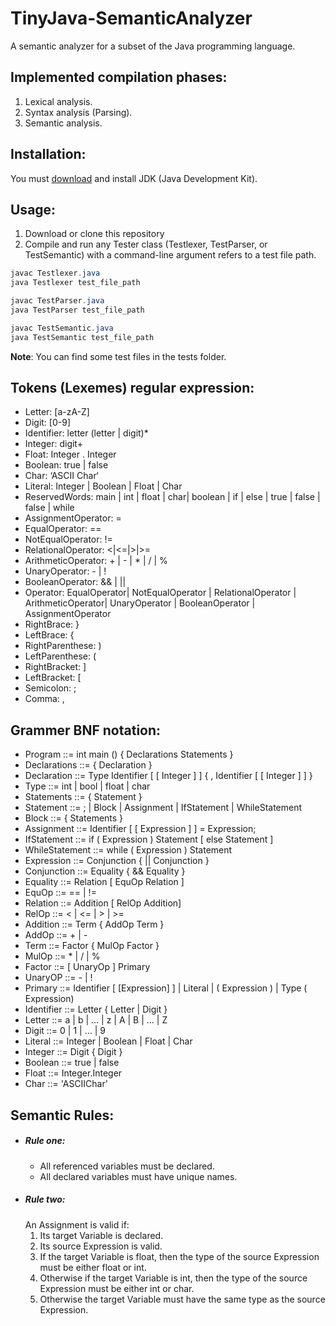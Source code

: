 # TinyJava-SemanticAnalyzer
A semantic analyzer for a subset of the Java programming language.

## Implemented compilation phases:
  1. Lexical analysis.
  2. Syntax analysis (Parsing).
  3. Semantic analysis.
 
## Installation:
You must [download](http://www.oracle.com/technetwork/java/javase/downloads/index-jsp-138363.html) and install JDK (Java Development Kit).

## Usage:
  1. Download or clone this repository
  2. Compile and run any Tester class (Testlexer, TestParser, or TestSemantic) with a command-line argument refers to a test file path.

```Java
javac Testlexer.java
java Testlexer test_file_path
```
```Java
javac TestParser.java
java TestParser test_file_path
```
```Java
javac TestSemantic.java
java TestSemantic test_file_path
```
**Note**: You can find some test files in the tests folder.

## Tokens (Lexemes) regular expression:
* Letter: [a-zA-Z]
* Digit: [0-9]
* Identifier: letter (letter | digit)*
* Integer: digit+
* Float: Integer . Integer
* Boolean: true | false
* Char: ‘ASCII Char‘
* Literal: Integer | Boolean | Float | Char
* ReservedWords: main | int | float | char| boolean | if | else | true | false | false | while
* AssignmentOperator: =
* EqualOperator: ==
* NotEqualOperator: !=
* RelationalOperator: <|<=|>|>= 
* ArithmeticOperator: + | - | * | / | %
* UnaryOperator: - | ! 
* BooleanOperator: && | ||
* Operator: EqualOperator| NotEqualOperator | RelationalOperator | ArithmeticOperator| UnaryOperator | BooleanOperator | AssignmentOperator
* RightBrace:  }
* LeftBrace: {  
* RightParenthese: ) 
* LeftParenthese: ( 
* RightBracket: ]  
* LeftBracket: [
* Semicolon: ;
* Comma: ,

## Grammer BNF notation:
* Program ::= int main () { Declarations Statements }
* Declarations ::= { Declaration }
* Declaration ::= Type Identifier [ [ Integer ] ] { , Identifier [ [ Integer ] ] }
* Type ::= int | bool | float | char
* Statements ::= {  Statement  }
* Statement ::= ; | Block | Assignment | IfStatement | WhileStatement
* Block ::= { Statements }
* Assignment ::= Identifier [ [ Expression ] ] = Expression;
* IfStatement ::= if ( Expression ) Statement [ else Statement ]
* WhileStatement ::= while ( Expression ) Statement
* Expression ::= Conjunction { || Conjunction }
* Conjunction ::= Equality { && Equality }
* Equality ::= Relation [ EquOp Relation ]
* EquOp ::= == | != 
* Relation ::=  Addition [ RelOp Addition]
* RelOp ::= < | <= | > | >=
* Addition ::= Term { AddOp Term }
* AddOp ::= + | -
* Term ::= Factor { MulOp Factor }
* MulOp ::= * | / | %
* Factor ::= [ UnaryOp ] Primary
* UnaryOP ::= - | !
* Primary ::= Identifier [ [Expression] ] | Literal | ( Expression ) | Type ( Expression)
* Identifier ::= Letter { Letter | Digit }
* Letter ::= a | b | … | z | A | B | … | Z
* Digit ::= 0 | 1 | … | 9
* Literal ::= Integer | Boolean | Float | Char
* Integer ::= Digit { Digit }
* Boolean ::= true | false
* Float ::= Integer.Integer
* Char ::= 'ASCIIChar'

## Semantic Rules:
* ##### Rule one:
  * All referenced variables must be declared.
  * All declared variables must have unique names.
* ##### Rule two: 
  An Assignment is valid if:
    1. Its target Variable is declared.
    2. Its source Expression is valid.
    3. If the target Variable is float, then the type of the source Expression must be either float or int.
    4. Otherwise if the target Variable is int, then the type of the source Expression must be either int or char.
    5. Otherwise the target Variable must have the same type as the source Expression.
